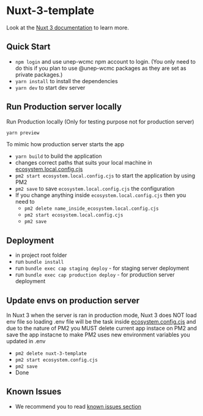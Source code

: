  # Nuxt-3-template

Look at the [Nuxt 3 documentation](https://nuxt.com/docs/getting-started/introduction) to learn more.

## Quick Start
- ```npm login``` and use unep-wcmc npm account to login. (You only need to do this if you plan to use @unep-wcmc packages as they are set as private packages.)
- ```yarn install``` to install the dependencies
- ```yarn dev``` to start dev server


## Run Production server locally

Run Production locally (Only for testing purpose not for production server)

```bash
yarn preview
```

To mimic how production server starts the app
- ```yarn build``` to build the application
- changes correct paths that suits your local machine in [ecosystem.local.config.cjs](./ecosystem.local.config.cjs)
- ```pm2 start ecosystem.local.config.cjs``` to start the application by using PM2
- ```pm2 save``` to save ```ecosystem.local.config.cjs``` the configuration
- If you change anything inside ```ecosystem.local.config.cjs``` then you need to
    - ```pm2 delete name_inside_ecosystem.local.config.cjs```
    -  ```pm2 start ecosystem.local.config.cjs```
    - ```pm2 save```
## Deployment
- in project root folder
- run ```bundle install```
- run ```bundle exec cap staging deploy``` - for staging server deployment
- run ```bundle exec cap production deploy``` - for production server deployment

## Update envs on production server

In Nuxt 3 when the server is ran in production mode, Nuxt 3 does NOT load env file so loading .env file will be the task inside [ecosystem.config.cjs](./ecosystem.config.cjs) and due to the nature of PM2 you MUST delete current app instace on PM2 and save the app instacne to make PM2 uses new environment variables you updated in .env
- ```pm2 delete nuxt-3-template```
- ```pm2 start ecosystem.config.cjs```
- ```pm2 save```
- Done

## Known Issues
- We recommend you to read [known issues section](./doc/known-issues.md)
